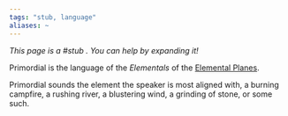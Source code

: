 ```yaml
---
tags: "stub, language"
aliases: ~
---
```


*This page is a #stub . You can help by expanding it!*

Primordial is the language of the *Elementals* of the [Elemental Planes](..\..\..\..\Inner\Elemental%20Planes\Elemental%20Planes.md).

Primordial sounds the element the speaker is most aligned with, a burning campfire, a rushing river, a blustering wind, a grinding of stone, or some such.
